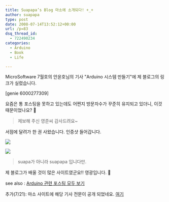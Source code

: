 ```yaml
---
title: Suapapa’s Blog 마소에 소개되다! +_+
author: suapapa
type: post
date: 2008-07-14T13:52:12+00:00
url: /p=83
dsq_thread_id:
  - 722490234
categories:
  - Arduino
  - Book
  - Life

---
```

MicroSoftware 7월호의 안윤호님의 기사 "Arduino 시스템 만들기"에 제 블로그의 링크가 실렸습니다.

[genie 6000277309]

요즘은 통 포스팅을 못하고 있는데도 어쩐지 방문자수가 꾸준히 유지되고 있더니, 이것 때문이었나요? 🙂

> 제보해 주신 영준씨 감사드려요~

서점에 달려가 한 권 사왔습니다. 인증샷 들어갑니다.



![](https://homin.dev/asset/blog/2008/07/suapapablog_in_maso_01.jpg")

![](https://homin.dev/asset/blog/2008/07/suapapablog_in_maso_02.jpg")

> suapa가 아니라 suapapa 입니다만.

제 블로그가 배울 것이 많은 사이트였군요!! 영광입니다. 🙂

see also : [Arduino 관련 포스팅 모두 보기][1]

추가(7/21): 마소 사이트에 해당 기사 전문이 공개 되었네요. [여기](http://www.imaso.co.kr/?doc=bbs/gnuboard.php&bo_table=article&wr_id=32297)

 [1]: https://homin.dev/wp/?cat=91